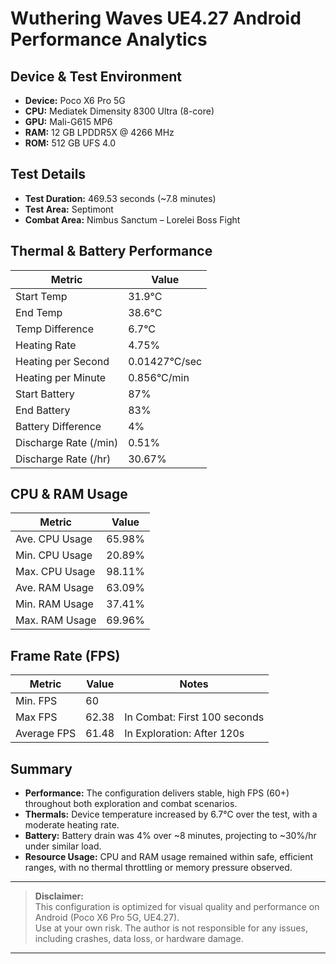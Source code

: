 # Wuthering Waves UE4.27 Android Performance Analytics

## Device & Test Environment

- **Device:** Poco X6 Pro 5G
- **CPU:** Mediatek Dimensity 8300 Ultra (8-core)
- **GPU:** Mali-G615 MP6
- **RAM:** 12 GB LPDDR5X @ 4266 MHz
- **ROM:** 512 GB UFS 4.0

## Test Details

- **Test Duration:** 469.53 seconds (~7.8 minutes)
- **Test Area:** Septimont
- **Combat Area:** Nimbus Sanctum – Lorelei Boss Fight

## Thermal & Battery Performance

| Metric                | Value         |
|-----------------------|--------------|
| Start Temp            | 31.9°C       |
| End Temp              | 38.6°C       |
| Temp Difference       | 6.7°C        |
| Heating Rate          | 4.75%        |
| Heating per Second    | 0.01427°C/sec|
| Heating per Minute    | 0.856°C/min  |
| Start Battery         | 87%          |
| End Battery           | 83%          |
| Battery Difference    | 4%           |
| Discharge Rate (/min) | 0.51%        |
| Discharge Rate (/hr)  | 30.67%       |

## CPU & RAM Usage

| Metric           | Value    |
|------------------|----------|
| Ave. CPU Usage   | 65.98%   |
| Min. CPU Usage   | 20.89%   |
| Max. CPU Usage   | 98.11%   |
| Ave. RAM Usage   | 63.09%   |
| Min. RAM Usage   | 37.41%   |
| Max. RAM Usage   | 69.96%   |

## Frame Rate (FPS)

| Metric         | Value   | Notes                        |
|----------------|---------|------------------------------|
| Min. FPS       | 60      |                              |
| Max FPS        | 62.38   | In Combat: First 100 seconds |
| Average FPS    | 61.48   | In Exploration: After 120s   |

## Summary

- **Performance:** The configuration delivers stable, high FPS (60+) throughout both exploration and combat scenarios.
- **Thermals:** Device temperature increased by 6.7°C over the test, with a moderate heating rate.
- **Battery:** Battery drain was 4% over ~8 minutes, projecting to ~30%/hr under similar load.
- **Resource Usage:** CPU and RAM usage remained within safe, efficient ranges, with no thermal throttling or memory pressure observed.

---

> **Disclaimer:**  
> This configuration is optimized for visual quality and performance on Android (Poco X6 Pro 5G, UE4.27).  
> Use at your own risk. The author is not responsible for any issues, including crashes, data loss, or hardware damage.

---
